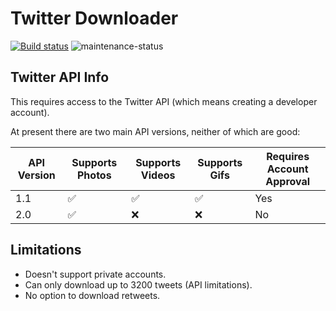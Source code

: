# Twitter Downloader

[![Build status](https://github.com/jacob-pro/twitter-dl/actions/workflows/rust.yml/badge.svg)](https://github.com/jacob-pro/twitter-dl/actions)
![maintenance-status](https://img.shields.io/badge/maintenance-experimental-blue.svg)

## Twitter API Info

This requires access to the Twitter API (which means creating a developer account).

At present there are two main API versions, neither of which are good:

| API Version | Supports Photos | Supports Videos | Supports Gifs | Requires Account Approval |
|-------------|-----------------|-----------------|---------------|---------------------------|
| 1.1         | ✅               | ✅               | ✅             | Yes                       |
| 2.0         | ✅               | ❌               | ❌             | No                        |

## Limitations

- Doesn't support private accounts.
- Can only download up to 3200 tweets (API limitations).
- No option to download retweets.


